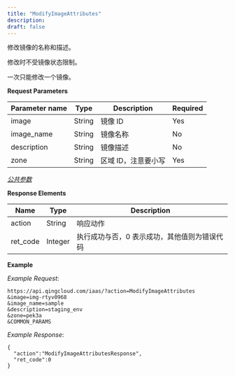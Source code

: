 ```yaml
---
title: "ModifyImageAttributes"
description: 
draft: false
---
```




修改镜像的名称和描述。

修改时不受镜像状态限制。

一次只能修改一个镜像。

**Request Parameters**

| Parameter name | Type | Description | Required |
| --- | --- | --- | --- |
| image | String | 镜像 ID | Yes |
| image_name | String | 镜像名称 | No |
| description | String | 镜像描述 | No |
| zone | String | 区域 ID，注意要小写 | Yes |

[_公共参数_](../../../parameters/)

**Response Elements**

| Name | Type | Description |
| --- | --- | --- |
| action | String | 响应动作 |
| ret_code | Integer | 执行成功与否，0 表示成功，其他值则为错误代码 |

**Example**

_Example Request_:

```
https://api.qingcloud.com/iaas/?action=ModifyImageAttributes
&image=img-rtyv0968
&image_name=sample
&description=staging_env
&zone=pek3a
&COMMON_PARAMS
```

_Example Response_:

```
{
  "action":"ModifyImageAttributesResponse",
  "ret_code":0
}
```

